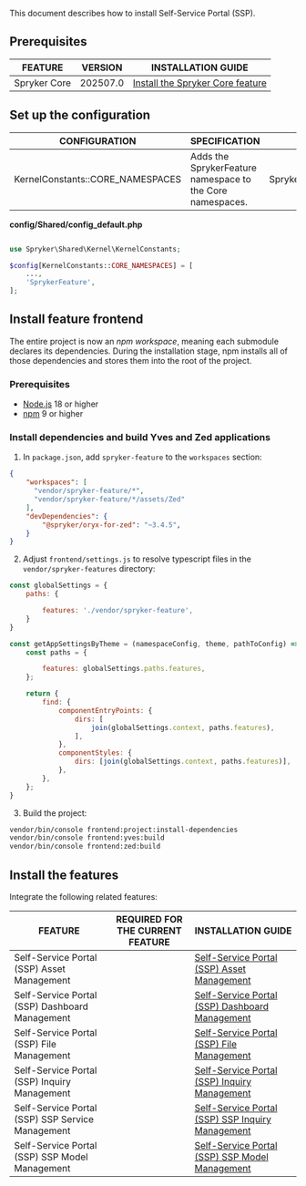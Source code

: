 








This document describes how to install Self-Service Portal (SSP).

## Prerequisites

| FEATURE                             | VERSION | INSTALLATION GUIDE  |
|----------------------------------| ------- | ------------------ |
| Spryker Core  | 202507.0 | [Install the Spryker Core feature](/docs/pbc/all/miscellaneous/latest/install-and-upgrade/install-features/install-the-spryker-core-feature.html)  |


## Set up the configuration

| CONFIGURATION                                                  | SPECIFICATION                                                                                          | NAMESPACE                |
|----------------------------------------------------------------|--------------------------------------------------------------------------------------------------------|--------------------------|
| KernelConstants::CORE_NAMESPACES                               | Adds the SprykerFeature namespace to the Core namespaces.                                                       | Spryker\Shared\Kernel\KernelConstants       |

**config/Shared/config_default.php**

```php

use Spryker\Shared\Kernel\KernelConstants;

$config[KernelConstants::CORE_NAMESPACES] = [
    ...,
    'SprykerFeature',
];

```

## Install feature frontend

The entire project is now an *npm workspace*, meaning each submodule declares its dependencies. During the installation stage, npm installs all of those dependencies and stores them into the root of the project.

### Prerequisites

- [Node.js](https://nodejs.org/en/download/package-manager) 18 or higher
- [npm](https://docs.npmjs.com/downloading-and-installing-node-js-and-npm/) 9 or higher


### Install dependencies and build Yves and Zed applications

1. In `package.json`, add `spryker-feature` to the `workspaces` section:

```json
{
    "workspaces": [
      "vendor/spryker-feature/*",
      "vendor/spryker-feature/*/assets/Zed"
    ],
    "devDependencies": {
        "@spryker/oryx-for-zed": "~3.4.5",
    }
}
```

2. Adjust `frontend/settings.js` to resolve typescript files in the `vendor/spryker-features` directory:

```javascript
const globalSettings = {
    paths: {

        features: './vendor/spryker-feature',
    }
}

const getAppSettingsByTheme = (namespaceConfig, theme, pathToConfig) => {
    const paths = {

        features: globalSettings.paths.features,
    };

    return {
        find: {
            componentEntryPoints: {
                dirs: [
                    join(globalSettings.context, paths.features),
                ],
            },
            componentStyles: {
                dirs: [join(globalSettings.context, paths.features)],
            },
        },
    };
}
```

3. Build the project:

```bash
vendor/bin/console frontend:project:install-dependencies
vendor/bin/console frontend:yves:build
vendor/bin/console frontend:zed:build
```

## Install the features

Integrate the following related features:

| FEATURE                                          | REQUIRED FOR THE CURRENT FEATURE | INSTALLATION GUIDE                                                                                                                              |
|--------------------------------------------------|----------------------------------|-------------------------------------------------------------------------------------------------------------------------------------------------|
| Self-Service Portal (SSP) Asset Management       |                                  | [Self-Service Portal (SSP) Asset Management](/docs/pbc/all/self-service-portal/latest/install/install-the-ssp-asset-management-feature)         |
| Self-Service Portal (SSP) Dashboard Management   |                                  | [Self-Service Portal (SSP) Dashboard Management](/docs/pbc/all/self-service-portal/latest/install/install-the-ssp-dashboard-management-feature) |
| Self-Service Portal (SSP) File Management        |                                  | [Self-Service Portal (SSP) File Management](/docs/pbc/all/self-service-portal/latest/install/install-the-ssp-file-management-feature)           |
| Self-Service Portal (SSP) Inquiry Management     |                                  | [Self-Service Portal (SSP) Inquiry Management](/docs/pbc/all/self-service-portal/latest/install/install-the-ssp-inquiry-management-feature)     |
| Self-Service Portal (SSP) SSP Service Management |                                  | [Self-Service Portal (SSP) SSP Inquiry Management](/docs/pbc/all/self-service-portal/latest/install/install-the-ssp-service-management-feature) |
| Self-Service Portal (SSP) SSP Model Management |                                  | [Self-Service Portal (SSP) SSP Model Management](/docs/pbc/all/self-service-portal/latest/install/install-the-ssp-model-management-feature) |
